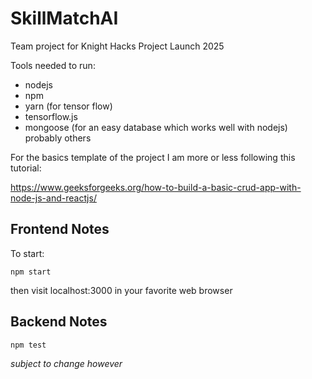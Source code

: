 # SkillMatchAI
Team project for Knight Hacks Project Launch 2025

Tools needed to run:
- nodejs
- npm
- yarn (for tensor flow)
- tensorflow.js
- mongoose (for an easy database which works well with nodejs)
probably others


For the basics template of the project I am more or less following this tutorial:

https://www.geeksforgeeks.org/how-to-build-a-basic-crud-app-with-node-js-and-reactjs/ 

## Frontend Notes

To start:

```npm start```

then visit localhost:3000 in your favorite web browser

## Backend Notes

```npm test```

*subject to change however*
